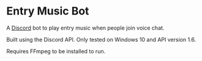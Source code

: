 # Entry Music Bot
A [Discord](https://discord.com/) bot to play entry music when people join voice chat.

Built using the Discord API. Only tested on Windows 10 and API version 1.6.

Requires FFmpeg to be installed to run.
